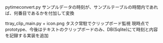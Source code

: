 pytimeconvert.py
 サンプルデータの時刻が、サンプルテーブルの時間内であれば、何番目であるかを付加して変換
 
ttray_clip_main.py + icon.png
 タスク常駐でクリップボード監視
 現時点でprototype、今後はテキストのクリップボードのみ、DB(Sqlite)にて時刻と内容を記録する実装を追加 